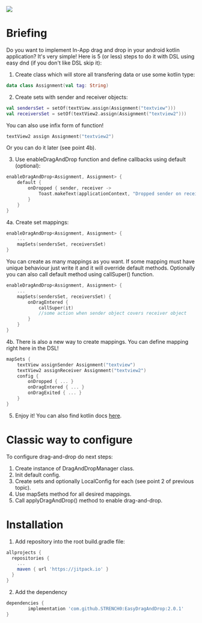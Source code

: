 [![](https://jitpack.io/v/STRENCH0/EasyDragAndDrop.svg)](https://jitpack.io/#STRENCH0/EasyDragAndDrop)
# Briefing
Do you want to implement In-App drag and drop in your android kotlin application? It's very simple! Here is 5 (or less) steps to do it with DSL using easy dnd (if you don't like DSL skip it):
1. Create class which will store all transfering data or use some kotlin type:
```kotlin
data class Assignment(val tag: String)
```
2. Create sets with sender and receiver objects:
```kotlin
val sendersSet = setOf(textView.assign(Assignment("textview")))
val receiversSet = setOf(textView2.assign(Assignment("textview2")))
```
You can also use infix form of function!
```kotlin
textView2 assign Assignment("textview2")
```
Or you can do it later (see point 4b).

3. Use enableDragAndDrop function and define callbacks using default (optional):
```kotlin
enableDragAndDrop<Assignment, Assignment> {
    default {
        onDropped { sender, receiver ->
            Toast.makeText(applicationContext, "Dropped sender on receiver", Toast.LENGTH_SHORT).show()
        }
    }
}
```
4a. Create set mappings:
```kotlin
enableDragAndDrop<Assignment, Assignment> {
    ...
    mapSets(sendersSet, receiversSet)
}
```
You can create as many mappings as you want. If some mapping must have unique behaviour just write it and it will override default methods. Optionally you can also call default method using callSuper() function.
```kotlin
enableDragAndDrop<Assignment, Assignment> {
    ...
    mapSets(sendersSet, receiversSet) {
        onDragEntered {
            callSuper(it)
            //some action when sender object covers receiver object
        }
    }
}
```
4b. There is also a new way to create mappings. You can define mapping right here in the DSL!
```kotlin
mapSets {
    textView assignSender Assignment("textview")
    textView2 assignReceiver Assignment("textview2")
    config {
        onDropped { ... }
        onDragEntered { ... }
        onDragExited { ... }
    }
}
```
5. Enjoy it! You can also find kotlin docs [here](https://strench0.github.io/EasyDragAndDrop/).

# Classic way to configure
To configure drag-and-drop do next steps:
1. Create instance of DragAndDropManager class.
2. Init default config.
3. Create sets and optionally LocalConfig for each (see point 2 of previous topic).
4. Use mapSets method for all desired mappings.
5. Call applyDragAndDrop() method to enable drag-and-drop.

# Installation
1. Add repository into the root build.gradle file:
```groovy
allprojects {
  repositories {
    ...
    maven { url 'https://jitpack.io' }
  }
}
```
2. Add the dependency
```groovy
dependencies {
        implementation 'com.github.STRENCH0:EasyDragAndDrop:2.0.1'
}
```
